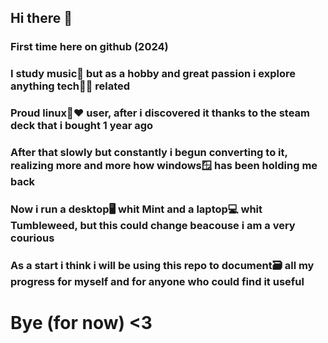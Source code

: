 ## Hi there 👋
### First time here on github (2024)
### I study music🎼 but as a hobby and great passion i explore anything tech👨‍💻 related 
### Proud linux🐧❤️ user, after i discovered it thanks to the steam deck that i bought 1 year ago
### After that slowly but constantly i begun converting to it, realizing more and more how windows🪟 has been holding me back
### Now i run a desktop🖥️ whit Mint and a laptop💻 whit Tumbleweed, but this could change beacouse i am a very courious
### As a start i think i will be using this repo to document🗃️ all my progress for myself and for anyone who could find it useful
# Bye (for now) <3


<!--
**Vik1977/Vik1977** is a ✨ _special_ ✨ repository because its `README.md` (this file) appears on your GitHub profile.

Here are some ideas to get you started:

- 🔭 I’m currently working on ...
- 🌱 I’m currently learning ...
- 👯 I’m looking to collaborate on ...
- 🤔 I’m looking for help with ...
- 💬 Ask me about ...
- 📫 How to reach me: ...
- 😄 Pronouns: ...
- ⚡ Fun fact: ...
-->
